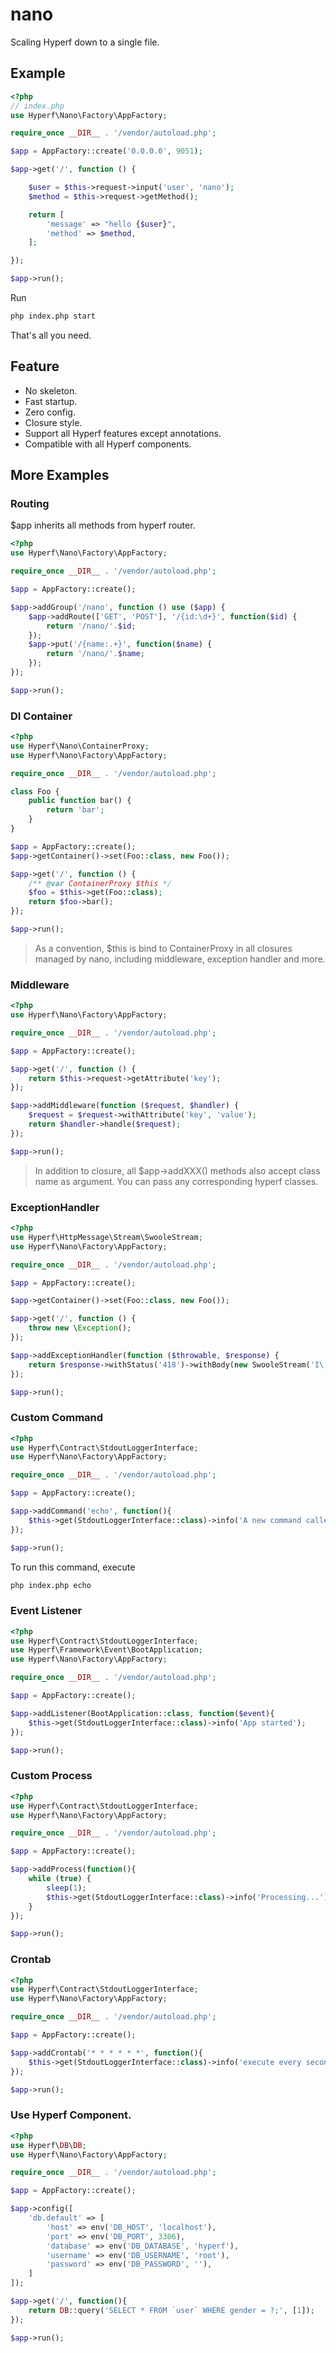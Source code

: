 # nano

Scaling Hyperf down to a single file.

## Example

```php
<?php
// index.php
use Hyperf\Nano\Factory\AppFactory;

require_once __DIR__ . '/vendor/autoload.php';

$app = AppFactory::create('0.0.0.0', 9051);

$app->get('/', function () {

    $user = $this->request->input('user', 'nano');
    $method = $this->request->getMethod();

    return [
        'message' => "hello {$user}",
        'method' => $method,
    ];

});

$app->run();
```

Run

```bash
php index.php start
```

That's all you need.

## Feature

* No skeleton.
* Fast startup.
* Zero config.
* Closure style.
* Support all Hyperf features except annotations.
* Compatible with all Hyperf components.

## More Examples

### Routing

$app inherits all methods from hyperf router.

```php
<?php
use Hyperf\Nano\Factory\AppFactory;

require_once __DIR__ . '/vendor/autoload.php';

$app = AppFactory::create();

$app->addGroup('/nano', function () use ($app) {
    $app->addRoute(['GET', 'POST'], '/{id:\d+}', function($id) {
        return '/nano/'.$id;
    });
    $app->put('/{name:.+}', function($name) {
        return '/nano/'.$name;
    });
});

$app->run();
```

### DI Container 
```php
<?php
use Hyperf\Nano\ContainerProxy;
use Hyperf\Nano\Factory\AppFactory;

require_once __DIR__ . '/vendor/autoload.php';

class Foo {
    public function bar() {
        return 'bar';
    }   
}

$app = AppFactory::create();
$app->getContainer()->set(Foo::class, new Foo());

$app->get('/', function () {
    /** @var ContainerProxy $this */
    $foo = $this->get(Foo::class);
    return $foo->bar();
});

$app->run();
```
> As a convention, $this is bind to ContainerProxy in all closures managed by nano, including middleware, exception handler and more.

### Middleware
```php
<?php
use Hyperf\Nano\Factory\AppFactory;

require_once __DIR__ . '/vendor/autoload.php';

$app = AppFactory::create();

$app->get('/', function () {
    return $this->request->getAttribute('key');
});

$app->addMiddleware(function ($request, $handler) {
    $request = $request->withAttribute('key', 'value');
    return $handler->handle($request);
});

$app->run();
```

> In addition to closure, all $app->addXXX() methods also accept class name as argument. You can pass any corresponding hyperf classes.

### ExceptionHandler

```php
<?php
use Hyperf\HttpMessage\Stream\SwooleStream;
use Hyperf\Nano\Factory\AppFactory;

require_once __DIR__ . '/vendor/autoload.php';

$app = AppFactory::create();

$app->getContainer()->set(Foo::class, new Foo());

$app->get('/', function () {
    throw new \Exception();
});

$app->addExceptionHandler(function ($throwable, $response) {
    return $response->withStatus('418')->withBody(new SwooleStream('I\'m a teapot'));
});

$app->run();
```

### Custom Command

```php
<?php
use Hyperf\Contract\StdoutLoggerInterface;
use Hyperf\Nano\Factory\AppFactory;

require_once __DIR__ . '/vendor/autoload.php';

$app = AppFactory::create();

$app->addCommand('echo', function(){
    $this->get(StdoutLoggerInterface::class)->info('A new command called echo!');
});

$app->run();
```

To run this command, execute
```bash
php index.php echo
```

### Event Listener
```php
<?php
use Hyperf\Contract\StdoutLoggerInterface;
use Hyperf\Framework\Event\BootApplication;
use Hyperf\Nano\Factory\AppFactory;

require_once __DIR__ . '/vendor/autoload.php';

$app = AppFactory::create();

$app->addListener(BootApplication::class, function($event){
    $this->get(StdoutLoggerInterface::class)->info('App started');
});

$app->run();
```

### Custom Process
```php
<?php
use Hyperf\Contract\StdoutLoggerInterface;
use Hyperf\Nano\Factory\AppFactory;

require_once __DIR__ . '/vendor/autoload.php';

$app = AppFactory::create();

$app->addProcess(function(){
    while (true) {
        sleep(1);
        $this->get(StdoutLoggerInterface::class)->info('Processing...');
    }
});

$app->run();
```

### Crontab

```php
<?php
use Hyperf\Contract\StdoutLoggerInterface;
use Hyperf\Nano\Factory\AppFactory;

require_once __DIR__ . '/vendor/autoload.php';

$app = AppFactory::create();

$app->addCrontab('* * * * * *', function(){
    $this->get(StdoutLoggerInterface::class)->info('execute every second!');
});

$app->run();
```

### Use Hyperf Component.

```php
<?php
use Hyperf\DB\DB;
use Hyperf\Nano\Factory\AppFactory;

require_once __DIR__ . '/vendor/autoload.php';

$app = AppFactory::create();

$app->config([
    'db.default' => [
        'host' => env('DB_HOST', 'localhost'),
        'port' => env('DB_PORT', 3306),
        'database' => env('DB_DATABASE', 'hyperf'),
        'username' => env('DB_USERNAME', 'root'),
        'password' => env('DB_PASSWORD', ''),
    ]
]);

$app->get('/', function(){
    return DB::query('SELECT * FROM `user` WHERE gender = ?;', [1]);
});

$app->run();
```
